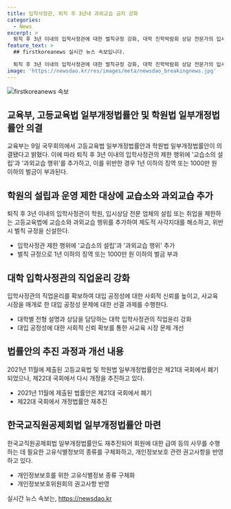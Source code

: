 ```yaml
---
title: 입학사정관, 퇴직 후 3년내 과외교습 금지 강화
categories:
  - News
excerpt: >
  퇴직 후 3년 이내의 입학사정관에 대한 벌칙규정 강화, 대학 진학박람회 상담 전문가의 입시상담 제한 조치에 대한 개정안이 국무회의에서 의결됐다. 이에 따라 퇴직 후 3년 이내의 입학사정관이 교습소 설립이나 과외교습을 할 시 1000만 원 이하의 벌금이나 1년 이하의 징역을 부과하며, 관련 업체 설립 또는 취업을 금지한다. 이를 통해 입시 상담의 공정성과 사생활 보호를 강화하고, 국회에서의 재추진이 예고됐다.
feature_text: >
  ## firstkoreanews 실시간 뉴스 속보입니다.

  퇴직 후 3년 이내의 입학사정관에 대한 벌칙규정 강화, 대학 진학박람회 상담 전문가의 입시상담 제한 조치에 대한 개정안이 국무회의에서 의결됐다. 이에 따라 퇴직 후 3년 이내의 입학사정관이 교습소 설립이나 과외교습을 할 시 1000만 원 이하의 벌금이나 1년 이하의 징역을 부과하며, 관련 업체 설립 또는 취업을 금지한다. 이를 통해 입시 상담의 공정성과 사생활 보호를 강화하고, 국회에서의 재추진이 예고됐다.
image: 'https://newsdao.kr/res/images/meta/newsdao_breakingnews.jpg'
---
```


<p><img src="https://newsdao.kr/res/images/meta/newsdao_breakingnews.jpg" alt="firstkoreanews 속보" /></p>

<h2 data-ke-size="size26">교육부, 고등교육법 일부개정법률안 및 학원법 일부개정법률안 의결</h2>

<p data-ke-size="size16">교육부는 9일 국무회의에서 고등교육법 일부개정법률안과 학원법 일부개정법률안이 의결됐다고 밝혔다. 이에 따라 퇴직 후 3년 이내의 입학사정관의 제한 행위에 '교습소의 설립'과 '과외교습 행위'를 추가하고, 이를 위반한 경우 1년 이하의 징역 또는 1000만 원 이하의 벌금이 부과된다.</p>

<h2 data-ke-size="size26">학원의 설립과 운영 제한 대상에 교습소와 과외교습 추가</h2>

<p data-ke-size="size16">퇴직 후 3년 이내의 입학사정관이 학원, 입시상담 전문 업체의 설립 또는 취업을 제한하는 고등교육법에 교습소와 과외교습 행위를 추가하여 제도적 사각지대를 해소하고, 위반 시 벌칙 규정을 신설한다.</p>

<ul>
<li>입학사정관 제한 행위에 '교습소의 설립'과 '과외교습 행위' 추가</li>
<li>벌칙 규정으로 1년 이하의 징역 또는 1000만 원 이하의 벌금 부과</li>
</ul>

<h2 data-ke-size="size26">대학 입학사정관의 직업윤리 강화</h2>

<p data-ke-size="size16">입학사정관의 직업윤리를 확보하여 대입 공정성에 대한 사회적 신뢰를 높이고, 사교육 시장을 매개로 한 대입 공정성 문제에 대한 선결 과제를 수행한다.</p>

<ul>
<li>대학별 전형 설명과 상담을 담당하는 대학 입학사정관의 직업윤리 강화</li>
<li>대입 공정성에 대한 사회적 신뢰 확보를 통한 사교육 시장 문제 개선</li>
</ul>

<h2 data-ke-size="size26">법률안의 추진 과정과 개선 내용</h2>

<p data-ke-size="size16">2021년 11월에 제출된 고등교육법 및 학원법 일부개정법률안은 제21대 국회에서 폐기되었으나, 제22대 국회에서 다시 개정을 추진하고 있다.</p>

<ul>
<li>2021년 11월에 제출된 법률안은 제21대 국회에서 폐기</li>
<li>제22대 국회에서 개정법률안 재추진</li>
</ul>

<h2 data-ke-size="size26">한국교직원공제회법 일부개정법률안 마련</h2>

<p data-ke-size="size16">한국교직원공제회법 일부개정법률안도 재추진되어 회원에 대한 급여 등의 사무를 수행하는 데 필요한 고유식별정보의 종류를 구체화하고, 개인정보보호 관련 권고사항을 반영하고 있다.</p>

<ul>
<li>개인정보보호를 위한 고유식별정보 종류 구체화</li>
<li>개인정보보호위원회의 권고사항 반영</li>
</ul>
실시간 뉴스 속보는, <a href="https://newsdao.kr" rel="dofollow">https://newsdao.kr</a>



